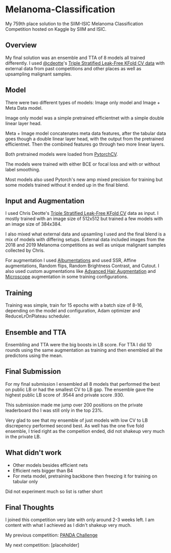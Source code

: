 # Melanoma-Classification

My 759th place solution to the SIIM-ISIC Melanoma Classification Competition hosted on Kaggle by SIIM and ISIC.

## Overview

My final solution was an ensemble and TTA of 8 models all trained differently. I used [@cdeotte](https://www.kaggle.com/cdeotte)'s [Triple Stratified Leak-Free KFold CV data](https://www.kaggle.com/c/siim-isic-melanoma-classification/discussion/165526) with external data from past competitions and other places as well as upsampling malignant samples.

## Model

There were two different types of models: Image only model and Image + Meta Data model.

Image only model was a simple pretrained efficientnet with a simple double linear layer head.

Meta + Image model concatenates meta data features, after the tabular data goes though a double linear layer head, with the output from the pretrained efficientnet. Then the combined features go through two more linear layers.

Both pretrained models were loaded from [PytorchCV](https://github.com/osmr/imgclsmob).

The models were trained with either BCE or focal loss and with or without label smoothing.

Most models also used Pytorch's new amp mixed precision for training but some models trained without it ended up in the final blend.

## Input and Augmentation

I used Chris Deotte's [Triple Stratified Leak-Free KFold CV](https://www.kaggle.com/c/siim-isic-melanoma-classification/discussion/165526) data as input. I mostly trained with an image size of 512x512 but trained a few models with an image size of 384x384.

I also mixed what external data and upsamling I used and the final blend is a mix of models with differing setups. External data included images from the 2018 and 2019 Melanoma competitions as well as unique malignant samples collected by Chris.

For augmentation I used [Albumentations](https://albumentations.readthedocs.io/en/latest/api/augmentations.html) and used SSR, Affine augmentations, Random flips, Random Brightness Contrast, and Cutout. I also used custom augmentations like [Advanced Hair Augmentation](https://www.kaggle.com/c/siim-isic-melanoma-classification/discussion/159176) and [Microscope](https://www.kaggle.com/c/siim-isic-melanoma-classification/discussion/159476#900271) augmentation in some training configurations.

## Training

Training was simple, train for 15 epochs with a batch size of 8-16, depending on the model and configuration, Adam optimizer and ReduceLrOnPlateau scheduler.

## Ensemble and TTA

Ensembling and TTA were the big boosts in LB score. For TTA I did 10 rounds using the same augmentation as training and then enembled all the predictons using the mean.

## Final Submission

For my final submission I ensembled all 8 models that performed the best on public LB or had the smallest CV to LB gap. The ensemble gave the highest public LB score of .9544 and private score .930.

This submission made me jump over 200 positions on the private leaderboard tho I was still only in the top 23%.

Very glad to see that my ensemble of just models with low CV to LB discrepency performed second best. As well has the one five fold ensemble, I tried right as the compeition ended, did not shakeup very much in the private LB.

## What didn't work

- Other models besides efficient nets
- Efficient nets bigger than B4
- For meta model, pretraining backbone then freezing it for training on tabular only

Did not experiment much so list is rather short

## Final Thoughts

I joined this competition very late with only around 2-3 weeks left. I am content with what I achieved as I didn't shakeup very much.

My previous competition: [PANDA Challenge](https://github.com/GreatGameDota/PANDA-Challenge-Solution)

My next competition: [placeholder]

